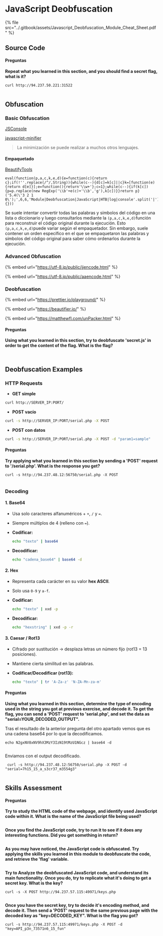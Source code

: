 # JavaScript Deobfuscation

{% file src="../.gitbook/assets/Javascript_Deobfuscation_Module_Cheat_Sheet.pdf" %}

## Source Code

#### Preguntas

**Repeat what you learned in this section, and you should find a secret flag, what is it?**

```
curl http://94.237.50.221:31522
```

<figure><img src="../.gitbook/assets/image (5) (1) (1) (1).png" alt=""><figcaption></figcaption></figure>

## **Obfuscation**

### Basic Obfuscation

[JSConsole](https://jsconsole.com/)

[javascript-minifier](https://javascript-minifier.com/)

> La minimización se puede realizar a muchos otros lenguajes.

#### Empaquetado

[BeautifyTools](http://beautifytools.com/javascript-obfuscator.php)

```
eval(function(p,a,c,k,e,d){e=function(c){return c};if(!''.replace(/^/,String)){while(c--){d[c]=k[c]||c}k=[function(e){return d[e]}];e=function(){return'\\w+'};c=1};while(c--){if(k[c]){p=p.replace(new RegExp('\\b'+e(c)+'\\b','g'),k[c])}}return p}('5.4(\'3 2 1 0\');',6,6,'Module|Deobfuscation|JavaScript|HTB|log|console'.split('|'),0,{}))
```

Se suele intentar convertir todas las palabras y símbolos del código en una lista o diccionario y luego consultarlos mediante la `(p,a,c,k,e,d)`función para reconstruir el código original durante la ejecución. Esto `(p,a,c,k,e,d)`puede variar según el empaquetador. Sin embargo, suele contener un orden específico en el que se empaquetaron las palabras y símbolos del código original para saber cómo ordenarlos durante la ejecución.

### Advanced Obfuscation

{% embed url="https://utf-8.jp/public/jjencode.html" %}

{% embed url="https://utf-8.jp/public/aaencode.html" %}

### Deobfuscation

{% embed url="https://prettier.io/playground/" %}

{% embed url="https://beautifier.io/" %}

{% embed url="https://matthewfl.com/unPacker.html" %}

#### Preguntas

**Using what you learned in this section, try to deobfuscate 'secret.js' in order to get the content of the flag. What is the flag?**

<figure><img src="../.gitbook/assets/image (1687).png" alt=""><figcaption></figcaption></figure>

<figure><img src="../.gitbook/assets/image (1688).png" alt=""><figcaption></figcaption></figure>

## Deobfuscation Examples

### HTTP Requests

* **GET simple**

```bash
curl http://SERVER_IP:PORT/
```

* **POST vacío**

```bash
curl -s http://SERVER_IP:PORT/serial.php -X POST
```

* **POST con datos**

```bash
curl -s http://SERVER_IP:PORT/serial.php -X POST -d "param1=sample"
```

#### Preguntas

**Try applying what you learned in this section by sending a 'POST' request to '/serial.php'. What is the response you get?**

```
curl -s http://94.237.48.12:56750/serial.php -X POST
```

<figure><img src="../.gitbook/assets/image (1689).png" alt=""><figcaption></figcaption></figure>

### Decoding

#### 1. **Base64**

* Usa solo caracteres alfanuméricos + `+`, `/` y `=`.
* Siempre múltiplos de 4 (relleno con `=`).
*   **Codificar:**

    ```bash
    echo "texto" | base64
    ```
*   **Decodificar:**

    ```bash
    echo "cadena_base64" | base64 -d
    ```

#### 2. **Hex**

* Representa cada carácter en su valor **hex ASCII**.
* Solo usa `0-9` y `a-f`.
*   **Codificar:**

    ```bash
    echo "texto" | xxd -p
    ```
*   **Decodificar:**

    ```bash
    echo "hexstring" | xxd -p -r
    ```

#### 3. **Caesar / Rot13**

* Cifrado por sustitución → desplaza letras un número fijo (rot13 = 13 posiciones).
* Mantiene cierta similitud en las palabras.
*   **Codificar/Decodificar (rot13):**

    ```bash
    echo "texto" | tr 'A-Za-z' 'N-ZA-Mn-za-m'
    ```

#### Preguntas

**Using what you learned in this section, determine the type of encoding used in the string you got at previous exercise, and decode it. To get the flag, you can send a 'POST' request to 'serial.php', and set the data as "serial=YOUR\_DECODED\_OUTPUT".**

Tras el resultado de la anterior pregunta del otro apartado vemos que es una cadena base64 por lo que la decodificamos.

```
echo N2gxNV8xNV9hX3MzY3IzN19tMzU1NGcz | base64 -d
```

<figure><img src="../.gitbook/assets/image (1690).png" alt=""><figcaption></figcaption></figure>

Enviamos con el output decodificado.

```
 curl -s http://94.237.48.12:56750/serial.php -X POST -d "serial=7h15_15_a_s3cr37_m3554g3"
```

<figure><img src="../.gitbook/assets/image (1691).png" alt=""><figcaption></figcaption></figure>

## Skills Assessment

#### Preguntas

**Try to study the HTML code of the webpage, and identify used JavaScript code within it. What is the name of the JavaScript file being used?**

<figure><img src="../.gitbook/assets/image (1692).png" alt=""><figcaption></figcaption></figure>

**Once you find the JavaScript code, try to run it to see if it does any interesting functions. Did you get something in return?**

<figure><img src="../.gitbook/assets/image (1693).png" alt=""><figcaption></figcaption></figure>

**As you may have noticed, the JavaScript code is obfuscated. Try applying the skills you learned in this module to deobfuscate the code, and retrieve the 'flag' variable.**

<figure><img src="../.gitbook/assets/image (1694).png" alt=""><figcaption></figcaption></figure>

**Try to Analyze the deobfuscated JavaScript code, and understand its main functionality. Once you do, try to replicate what it's doing to get a secret key. What is the key?**

```
curl -s -X POST http://94.237.57.115:49971/keys.php
```

<figure><img src="../.gitbook/assets/image (1695).png" alt=""><figcaption></figcaption></figure>

**Once you have the secret key, try to decide it's encoding method, and decode it. Then send a 'POST' request to the same previous page with the decoded key as "key=DECODED\_KEY". What is the flag you got?**

```
curl -s http://94.237.57.115:49971/keys.php -X POST -d "key=API_p3n_73571n6_15_fun"
```

<figure><img src="../.gitbook/assets/image (1696).png" alt=""><figcaption></figcaption></figure>
